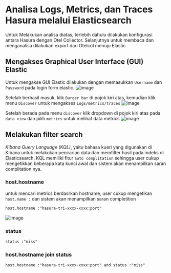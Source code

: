# Analisa Logs, Metrics, dan Traces Hasura melalui Elasticsearch
Untuk Melakukan analisa diatas, terlebih dahulu dilakukan konfigurasi antara Hasura dengan Otel Collector. Selanjutnya untuk membaca dan menganalisa dilakukan export dari Otelcol menuju Elastic

## Mengakses Graphical User Interface (GUI) Elastic
Untuk mengakse GUI Elastic dilakukan dengan memasukkan `Username` dan `Password` pada login form elastic.
![image](https://github.com/user-attachments/assets/accb4ea6-466b-437d-bd82-fb05f261fdf1)

Setelah berhasil masuk, klik `Burger bar` di pojok kiri atas, kemudian klik menu `Discover` untuk mengakses `Logs/metrics/traces`
![image](https://github.com/user-attachments/assets/3a122f1b-2bd5-4282-b5ed-746f2bcef246)

Setelah berada pada menu `discover` klik dropdown di pojok kiri atas pada `data view` dan pilih `metrics` untuk melihat data metrics
![image](https://github.com/user-attachments/assets/196143b7-d589-4d50-8a9a-3c795141f476)


## Melakukan filter search
*Kibana Query Language (KQL)*, yaitu bahasa kueri yang digunakan di Kibana untuk melakukan pencarian data dan memfilter hasil pada indeks di Elasticsearch. KQL memiliki fitur `auto complitation` sehingga user cukup mengetikkan beberapa kata kunci awal dan sistem akan menampilkan saran complitation nya.

### host.hostname
untuk mencari metrics berdasrkan hostname, user cukup mengetikan `host.name :` dan sistem akan menampilkan saran completition
```KQL
host.hostname :"hasura-tri-xxxx-xxxx:port"
```
![image](https://github.com/user-attachments/assets/1cc6329a-e365-444a-99c9-9d0d21d5a727)


### status
```KQL
status :"miss" 
```
### host.hostname join status
```KQL
host.hostname :"hasura-tri-xxxx-xxxx:port" and status :"miss" 
```

